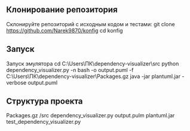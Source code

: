 ## Клонирование репозитория
Склонируйте репозиторий с исходным кодом и тестами:
git clone https://github.com/Narek9870/konfig
cd konfig


## Запуск
Запуск эмулятора
cd C:\Users\ПК\dependency-visualizer\src
python dependency_visualizer.py -n bash -o output.puml -f C:\Users\ПК\dependency-visualizer\Packages.gz
java -jar plantuml.jar -verbose output.puml

## Структура проекта
Packages.gz
/src
  dependency_visualizer.py
  output.pulm
  plantuml.jar
  test_dependency_visualizer.py
